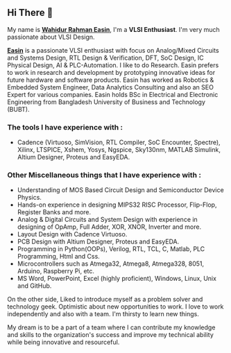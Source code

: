 ## Hi There 👋

My name is __[Wahidur Rahman Easin](https://www.linkedin.com/in/wahidur-r-easin/)__, I'm a __VLSI Enthusiast__. I'm very much passionate about VLSI Design.

__[Easin](https://www.linkedin.com/in/wahidur-r-easin/)__ is a passionate VLSI enthusiast with focus on Analog/Mixed Circuits and Systems Design, RTL Design & Verification, DFT, SoC Design, IC Physical Design, AI & PLC-Automation. I like to do Research. Easin prefers to work in research and development by prototyping innovative ideas for future hardware and software products. Easin has worked as Robotics & Embedded System Engineer, Data Analytics Consulting and also an SEO Expert for various companies. Easin holds BSc in Electrical and Electronic Engineering from Bangladesh University of Business and Technology (BUBT).

### The tools I have experience with :  
- Cadence (Virtuoso, SimVision, RTL Compiler, SoC Encounter, Spectre), Xilinx, LTSPICE, Xshem, Yosys, Ngspice, Sky130nm, MATLAB Simulink, Altium Designer, Proteus and EasyEDA.

### Other Miscellaneous things that I have experience with :
- Understanding of MOS Based Circuit Design and Semiconductor Device Physics.
- Hands-on experience in designing MIPS32 RISC Processor, Flip-Flop, Register Banks and more.
- Analog & Digital Circuits and System Design with experience in designing of OpAmp, Full Adder, XOR, XNOR, 
 Inverter and more.
- Layout Design with Cadence Virtuoso.
- PCB Design with Altium Designer, Proteus and EasyEDA.
- Programming in Python(OOPs), Verilog, RTL, TCL, C, Matlab, PLC Programming, Html and Css.
- Microcontrollers such as Atmega32, Atmega8, Atmega328, 8051, Arduino, Raspberry Pi, etc.
- MS Word, PowerPoint, Excel (highly proficient), Windows, Linux, Unix and GitHub.

On the other side, Liked to introduce myself as a problem solver and technology geek. Optimistic about new opportunities to work. I love to work independently and also with a team. I'm thirsty to learn new things.

My dream is to be a part of a team where I can contribute my knowledge and skills to the organization's success and improve my technical ability while being innovative and resourceful.
